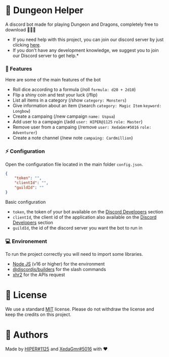 # 🐉 Dungeon Helper

A discord bot made for playing Dungeon and Dragons, completely free to download 🧙🏻‍♂️

- If you need help with this project, you can join our discord server by just clicking [here](https://discord.gg/hKFFG2JD9M).
- If you don't have any development knowledge, we suggest you to join our Discord server to get help.*

### 🎲 Features

Here are some of the main features of the bot

- Roll dice according to a formula (/roll `formula: d20 + 2d10`) 
- Flip a shiny coin and test your luck (/flip) 
- List all items in a category (/show `category: Monsters`)
- Give information about an item (/search ```category: Magic Item``` ```keyword: Longbow```)
- Create a campaing (/new campaign `name: Uspua`)
- Add user to a campagin (/add `user: HIPER@1125` `role: Master`)
- Remove user from a campaing (/remove `user: XedaGmr#5016` `role: Adventurer`)
- Create a note channel (/new note `campaing: Cardmillion`)

### ⚡ Configuration

Open the configuration file located in the main folder `config.json`.

```json
{
    "token": "",
    "clientId": "",
    "guildId": ""
}
```

Basic configuration

- `token`, the token of your bot available on the [Discord Developers](https://discordapp.com/developers/applications) section
- `clientId`, the client id of the application also available on the [Discord Developers](https://discordapp.com/developers/applications) section
- `guildId`, the id of the discord server you want the bot to run in

### 💻 Environement

To run the project correctly you will need to import some libraries.

- [Node JS](https://nodejs.org/en/) (v16 or higher) for the environment
- [@discordjs/builders](https://www.npmjs.com/package/@discordjs/builders) for the slash commands
- [xhr2](https://www.npmjs.com/package/xhr2) for the APIs request

# 📑 License
We use a standard [MIT](https://github.com/Hiper1125/dnd-bot/blob/main/LICENSE) license.
Please do not withdraw the license and keep the credits on this project.

# 👤 Authors
Made by [HIPER#1125](https://github.com/Hiper1125) and [XedaGmr#5016](https://github.com/XedaGmr) with ❤️
